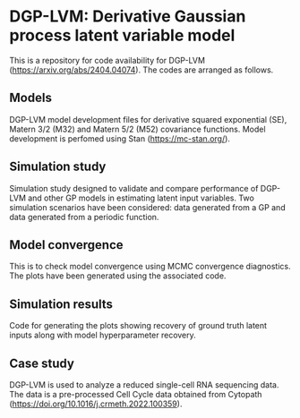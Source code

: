 # DGP-LVM: Derivative Gaussian process latent variable model
This is a repository for code availability for DGP-LVM (https://arxiv.org/abs/2404.04074). The codes are arranged as follows.
## Models
DGP-LVM model development files for derivative squared exponential (SE), Matern 3/2 (M32) and Matern 5/2 (M52) covariance functions. Model development is perfomed using Stan (https://mc-stan.org/).
## Simulation study
Simulation study designed to validate and compare performance of DGP-LVM and other GP models in estimating latent input variables. Two simulation scenarios have been considered: data generated from a GP and data generated from a periodic function.
## Model convergence
This is to check model convergence using MCMC convergence diagnostics. The plots have been generated using the associated code.
## Simulation results
Code for generating the plots showing recovery of ground truth latent inputs along with model hyperparameter recovery.
## Case study
DGP-LVM is used to analyze a reduced single-cell RNA sequencing data. The data is a pre-processed Cell Cycle data obtained from Cytopath (https://doi.org/10.1016/j.crmeth.2022.100359).
